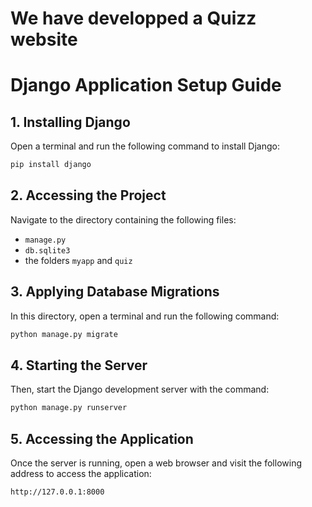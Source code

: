 # We have developped a Quizz website


# Django Application Setup Guide

## 1. Installing Django
Open a terminal and run the following command to install Django:

```bash
pip install django
```

## 2. Accessing the Project
Navigate to the directory containing the following files:
- `manage.py`
- `db.sqlite3`
- the folders `myapp` and `quiz`

## 3. Applying Database Migrations
In this directory, open a terminal and run the following command:

```bash
python manage.py migrate
```

## 4. Starting the Server
Then, start the Django development server with the command:

```bash
python manage.py runserver
```

## 5. Accessing the Application
Once the server is running, open a web browser and visit the following address to access the application:

```
http://127.0.0.1:8000
``` 
